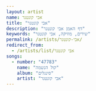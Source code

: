 ```yaml
---
layout: artist
name: אבי קונטנר
title: "אבי קונטנר"
description: "דף האמן אבי קונטנר"
keywords: "שירים, מוזיקה, אבי קונטנר"
permalink: /artists/אבי-קונטנר/
redirect_from:
  - /artists/list/אבי קונטנר
songs:
  - number: "47783"
    name: "קול הנשמה"
    album: "סינגלים"
    artist: "אבי קונטנר"
---
```

